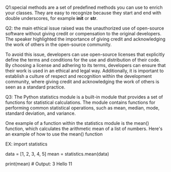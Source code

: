 Q1:special methods are a set of predefined methods you can use to enrich your classes. They are easy to recognize because they start and end with double underscores, for example __init__ or __str__.

Q2: the main ethical issue raised was the unauthorized use of open-source software without giving credit or compensation to the original developers. The speaker highlighted the importance of giving credit and acknowledging the work of others in the open-source community.

To avoid this issue, developers can use open-source licenses that explicitly define the terms and conditions for the use and distribution of their code. By choosing a license and adhering to its terms, developers can ensure that their work is used in an ethical and legal way. Additionally, it is important to establish a culture of respect and recognition within the development community, where giving credit and acknowledging the work of others is seen as a standard practice.

Q3: The Python statistics module is a built-in module that provides a set of functions for statistical calculations. The module contains functions for performing common statistical operations, such as mean, median, mode, standard deviation, and variance.

One example of a function within the statistics module is the mean() function, which calculates the arithmetic mean of a list of numbers. Here's an example of how to use the mean() function

EX:
import statistics

data = [1, 2, 3, 4, 5]
mean = statistics.mean(data)

print(mean)  # Output: 3
Hello 11